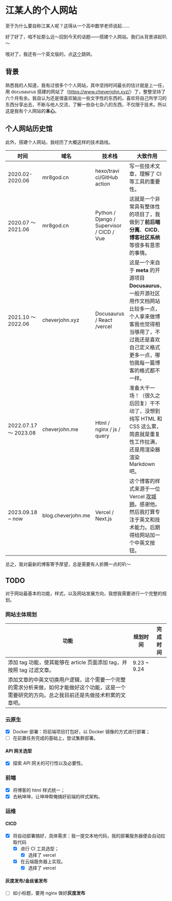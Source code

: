 # 江某人的个人网站

至于为什么要自称江某人呢？这得从一个高中数学老师说起……

好了好了，咱不扯那么远～回到今天的话题——搭建个人网站。我们从背景讲起叭～

哦对了，我还有一个英文版的，点[这个](./README.md)跳转。

## 背景

熟悉我的人知道，我有过很多个个人网站，其中坚持时间最长的估计就是上一任，用 docusaurus 搭建的网站了（<https://www.cheverjohn.xyz/>）了，整整坚持了六个月有余。我自认为还是很喜欢输出一些文字性的东西的。喜欢将自己所学习的东西分享出去，不断与他人交流，了解一些杂七杂八的东西，不仅限于技术。所以这是我有个人网站的**本心**。

## 个人网站历史馆

此外，搭建个人网站，我经历了大概这样的技术路线。

| 时间  | 域名    | 技术栈 | 大致作用 |
| ------- | --------- | ------ | -------- |
| 2020.02-2020.06 | mr8god.cn | hexo/travi ci/GitHub action   | 写一些技术文章，理解了 CI 等工具的重要性。 |
| 2020.07 ～ 2021.06 | mr8god.cn | Python / Django / Supervisor / CICD / Vue | 这就是一个非常具有整体性的项目了，我做到了**前后端分离**、**CICD**、**博客社区系统**等很多有意思的事情。 |
| 2021.10 ～ 2022.06 | cheverjohn.xyz | Docusaurus / React /vercel | 这是一个来自于 **meta** 的开源项目 **Docusaurus**，一般开源社区用作文档网站比较多一点，个人拿来做博客我也觉得相当够用了，不过我还是喜欢自己定义格式更多一点，哪怕我每一篇博客的格式都不一样。 |
| 2022.07.17 ～ 2023.08 | cheverjohn.me | Html / nginx / js / query | 准备大干一场！（很久之后回复）干不动了，没想到纯写 HTML 和 CSS 这么累，简直就是重复性工作拉满，还是用渲染器渲染 Markdown 吧。 |
| 2023.09.18 ~ now | blog.cheverjohn.me | Vercel / Next.js | 这个博客的样式来源于一位 Vercel [攻城狮](https://healeycodes.com/about)。感谢他。然后我打算专注于英文和技术能力。后期得给网站加一个中英文按钮。 |

总之，我对最新的博客寄予厚望，总是需要有人折腾一点的叭～

## TODO

对于网站最基本的功能，样式，以及网站发展方向，我想我需要进行一个完整的规划。

### 网站主体规划

| 功能                                                         | 规划时间    | 完成时间 |
| ------------------------------------------------------------ | ----------- | -------- |
| 添加 tag 功能，使其能够在 article 页面添加 tag，并按照 tag 过滤文章。 | 9.23 ~ 9.24 |          |
| 添加文章的中英文切换用户逻辑，这个需要一个完整的需求分析来做，如何才能做好这个功能，这是一个需要研究的方向。总之我目前还是先做技术积累的文章吧。 |             |          |

### 云原生

- [x] Docker 部署：将前端项目打包好，以 Docker 镜像的方式进行部署；
- [ ] 在前置任务完成的基础上，尝试集群部署。

#### API 网关选型

- [x] 探索 API 网关的可行性以及必要性。

### 前端

- [x] 将博客的 html 样式统一；
- [x] 去~~坑~~坤坤，让坤坤帮俺搞好前端的样式架构。

### 运维

#### CICD

- [x] 将自动部署搞好，具体需求：我一提交本地代码，我的部署服务器便会自动拉取代码
  - [x] 进行 CI 工具选型；
    - [x] 选择了 vercel
  - [x] 在云端服务器上实现。
    - [x] 选择了 vercel

#### 灰度发布/金丝雀发布

- [ ] 如小标题，要用 nginx 做好**灰度发布**
